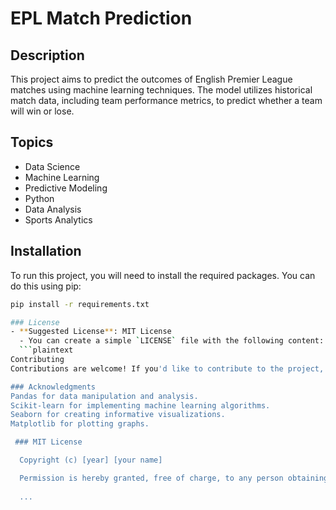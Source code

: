 # EPL Match Prediction

## Description
This project aims to predict the outcomes of English Premier League matches using machine learning techniques. The model utilizes historical match data, including team performance metrics, to predict whether a team will win or lose.

## Topics
- Data Science
- Machine Learning
- Predictive Modeling
- Python
- Data Analysis
- Sports Analytics

## Installation
To run this project, you will need to install the required packages. You can do this using pip:

```bash
pip install -r requirements.txt

### License
- **Suggested License**: MIT License
  - You can create a simple `LICENSE` file with the following content:
  ```plaintext
Contributing
Contributions are welcome! If you'd like to contribute to the project, please fork the repository and create a pull request. Before submitting, ensure that your changes follow the project guidelines and are well documented.

### Acknowledgments
Pandas for data manipulation and analysis.
Scikit-learn for implementing machine learning algorithms.
Seaborn for creating informative visualizations.
Matplotlib for plotting graphs.

 ### MIT License

  Copyright (c) [year] [your name]

  Permission is hereby granted, free of charge, to any person obtaining a copy of this software and associated documentation files (the "Software"), to deal in the Software without restriction, including without limitation the rights to use, copy, modify, merge, publish, distribute, sublicense, and/or sell copies of the Software, and to permit persons to whom the Software is furnished to do so, subject to the following conditions:
  
  ...

